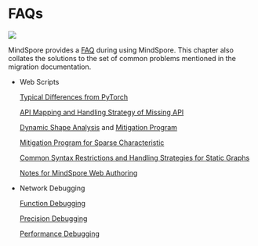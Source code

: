 # FAQs

<a href="https://gitee.com/mindspore/docs/blob/master/docs/mindspore/source_en/migration_guide/faq.md" target="_blank"><img src="https://mindspore-website.obs.cn-north-4.myhuaweicloud.com/website-images/r2.0/resource/_static/logo_source_en.png"></a>

MindSpore provides a [FAQ](https://mindspore.cn/docs/en/master/faq/installation.html) during using MindSpore. This chapter also collates the solutions to the set of common problems mentioned in the migration documentation.

- Web Scripts

    [Typical Differences from PyTorch](https://www.mindspore.cn/docs/en/master/migration_guide/typical_api_comparision.html)

    [API Mapping and Handling Strategy of Missing API](https://www.mindspore.cn/docs/en/master/migration_guide/analysis_and_preparation.html#analyzing-api-compliance)

    [Dynamic Shape Analysis](https://www.mindspore.cn/docs/en/master/migration_guide/analysis_and_preparation.html#dynamic-shape) and [Mitigation Program](https://www.mindspore.cn/docs/en/master/migration_guide/model_development/model_and_cell.html#dynamic-shape-workarounds)

    [Mitigation Program for Sparse Characteristic](https://www.mindspore.cn/docs/en/master/migration_guide/analysis_and_preparation.html#sparsity)

    [Common Syntax Restrictions and Handling Strategies for Static Graphs](https://www.mindspore.cn/docs/en/master/migration_guide/model_development/model_and_cell.html#common-restrictions)

    [Notes for MindSpore Web Authoring](https://www.mindspore.cn/docs/en/master/migration_guide/model_development/model_development.html#considerations-for-mindspore-network-authoring)

- Network Debugging

    [Function Debugging](https://www.mindspore.cn/docs/en/master/migration_guide/debug_and_tune.html#function-debugging)

    [Precision Debugging](https://www.mindspore.cn/docs/en/master/migration_guide/debug_and_tune.html#accuracy-debugging)

    [Performance Debugging](https://www.mindspore.cn/docs/en/master/migration_guide/debug_and_tune.html#performance-tuning)
